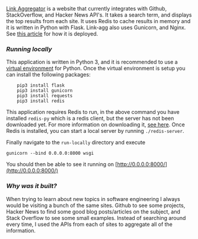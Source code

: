 [Link Aggregator](http://link-aggregator.top) is a website that currently integrates with Github, StackOverflow, and Hacker News API's. It takes a search term, and displays the top results from each site. It uses Redis to cache results in memory and it is written in Python with Flask. Link-agg also uses Gunicorn, and Nginx. See [this article](http://connormurray.me/Deploying-Python/) for how it is deployed.

### _Running locally_

This application is written in Python 3, and it is recommended to use a [virtual environment](http://docs.python-guide.org/en/latest/dev/virtualenvs/) for Python. Once the virtual environment is setup you can install the following packages: 

		pip3 install flask
		pip3 install gunicorn
		pip3 install requests
		pip3 install redis

This application requires Redis to run, in the above command you have installed `redis-py` which is a redis client, but the server has not been downloaded yet. For more information on downloading it, [see here](https://redis.io/download). Once Redis is installed, you can start a local server by running `./redis-server`. 

Finally navigate to the `run-locally` directory and execute

	gunicorn --bind 0.0.0.0:8000 wsgi
	
You should then be able to see it running on [http://0.0.0.0:8000/](http://0.0.0.0:8000/) 

### _Why was it built?_
When trying to learn about new topics in software engineering I always would be visiting a bunch of the same sites. Github to see some projects, Hacker News to find some good blog posts/articles on the subject, and Stack Overflow to see some small examples. Instead of searching around every time, I used the APIs from each of sites to aggregate all of the information.

